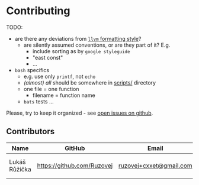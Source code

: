 # Contributing

TODO:

- are there any deviations from [`llvm` formatting style](.clang-format)?
  - are silently assumed conventions, or are they part of it? E.g.
    - include sorting as by `google styleguide`
    - "east const"
    - ...
- `bash` specifics
  - e.g. use only `printf`, not `echo`
  - _(almost) all_ should be somewhere in [scripts/](scripts/) directory
  - one file = one function
    - filename = function name
  - `bats` tests ...

Please, try to keep it organized - see [open issues on github](https://github.com/Ruzovej/cxxet/issues).

## Contributors

| Name | GitHub | Email | Notes |
| ---- | ------ | ----- | ----- |
| Lukáš Růžička | <https://github.com/Ruzovej> | <ruzovej+cxxet@gmail.com> | author, maintainer, ... |

